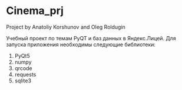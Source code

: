 # Cinema_prj
Project by Anatoliy Korshunov and Oleg Roldugin

Учебный проект по темам PyQT и баз данных в Яндекс.Лицей. Для запуска приложения необходимы следующие библиотеки:
1) PyQt5
2) numpy
3) qrcode
4) requests
5) sqlite3